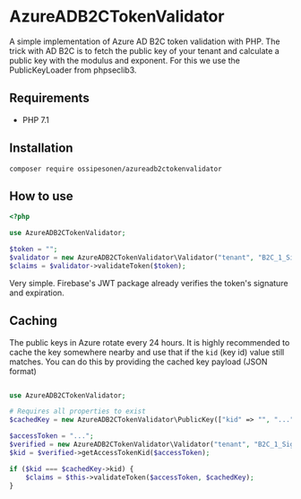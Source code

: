 # AzureADB2CTokenValidator

A simple implementation of Azure AD B2C token validation with PHP. The trick with AD B2C is to fetch the public key of your tenant and calculate a public key with the modulus and exponent. For this we use the PublicKeyLoader from phpseclib3. 

## Requirements

- PHP 7.1

## Installation

```
composer require ossipesonen/azureadb2ctokenvalidator
```

## How to use

```php
<?php

use AzureADB2CTokenValidator;

$token = "";
$validator = new AzureADB2CTokenValidator\Validator("tenant", "B2C_1_SignUpSignIn", "clientId");
$claims = $validator->validateToken($token);
```

Very simple. Firebase's JWT package already verifies the token's signature and expiration.

## Caching

The public keys in Azure rotate every 24 hours. It is highly recommended to cache the key somewhere nearby and use that if the `kid` (key id) value still matches. You can do this by providing the cached key payload (JSON format)

```php

use AzureADB2CTokenValidator;

# Requires all properties to exist
$cachedKey = new AzureADB2CTokenValidator\PublicKey(["kid" => "", "..."]);

$accessToken = "...";
$verified = new AzureADB2CTokenValidator\Validator("tenant", "B2C_1_SignUpSignIn", "ClientId");
$kid = $verified->getAccessTokenKid($accessToken);

if ($kid === $cachedKey->kid) {
    $claims = $this->validateToken($accessToken, $cachedKey);
}
```